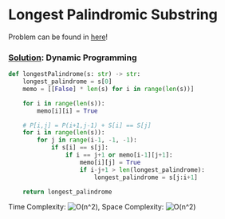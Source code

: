 # Longest Palindromic Substring

Problem can be found in [here](https://leetcode.com/problems/longest-palindromic-substring)!

### [Solution](/String/5-LongestPalindromicSubstring/solution.py): Dynamic Programming

```python
def longestPalindrome(s: str) -> str:
    longest_palindrome = s[0]
    memo = [[False] * len(s) for i in range(len(s))]

    for i in range(len(s)):
        memo[i][i] = True

    # P[i,j] = P(i+1,j-1) + S[i] == S[j]
    for i in range(len(s)):
        for j in range(i-1, -1, -1):
            if s[i] == s[j]:
                if i == j+1 or memo[i-1][j+1]:
                    memo[i][j] = True
                    if i-j+1 > len(longest_palindrome):
                        longest_palindrome = s[j:i+1]

    return longest_palindrome
```

Time Complexity: ![O(n^2)](<https://latex.codecogs.com/svg.image?\inline&space;O(n^2)>), Space Complexity: ![O(n^2)](<https://latex.codecogs.com/svg.image?\inline&space;O(n^2)>)
